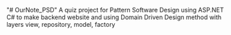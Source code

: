 "# OurNote_PSD" 
A quiz project for Pattern Software Design using ASP.NET C# to make backend website and using Domain Driven Design method with layers view, repository, model, factory
